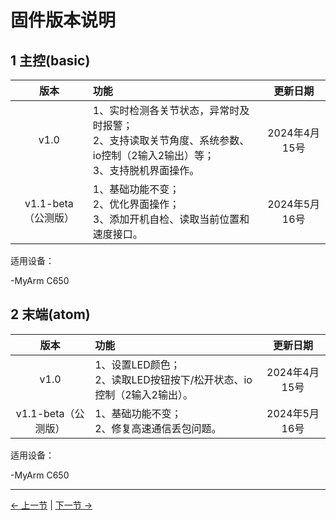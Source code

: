 # 固件版本说明

## 1 主控(basic)

|版本   | 功能  | 更新日期  |
| :----: | :---- | :----: |
| v1.0	| 1、实时检测各关节状态，异常时及时报警；<br> 2、支持读取关节角度、系统参数、io控制（2输入2输出）等；<br> 3、支持脱机界面操作。 | 2024年4月15号 |
| v1.1-beta（公测版） | 1、基础功能不变；<br> 2、优化界面操作； <br> 3、添加开机自检、读取当前位置和速度接口。 | 2024年5月16号 |

适用设备：

-MyArm C650

## 2 末端(atom)
|版本   |功能  |更新日期  |
|:----: | :---- | :----: |
|v1.0	| 1、设置LED颜色；<br> 2、读取LED按钮按下/松开状态、io控制（2输入2输出）。| 2024年4月15号 |
| v1.1-beta（公测版） | 1、基础功能不变；<br> 2、修复高速通信丢包问题。 | 2024年5月16号 |

适用设备：

-MyArm C650

---

[← 上一节](../5.2-SoftwareUsageInstructions/README.md) | [下一节 →](../../6-SDKDevelopment/README.md)
